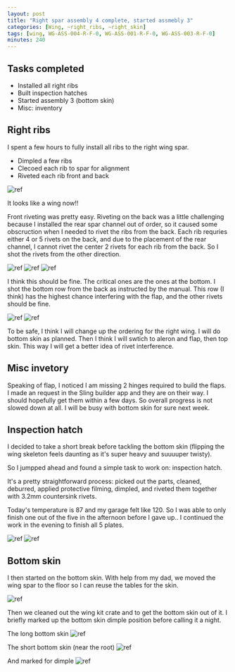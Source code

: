 ```yaml
---
layout: post
title: "Right spar assembly 4 complete, started assmebly 3"
categories: [Wing, ~right_ribs, ~right_skin]
tags: [wing, WG-ASS-004-R-F-0, WG-ASS-001-R-F-0, WG-ASS-003-R-F-0]
minutes: 240
---
```


## Tasks completed

* Installed all right ribs
* Built inspection hatches
* Started assembly 3 (bottom skin)
* Misc: inventory

## Right ribs

I spent a few hours to fully install all ribs to the right wing spar.

* Dimpled a few ribs
* Clecoed each rib to spar for alignment
* Riveted each rib front and back

![ref](/assets/img/20240604/spar_overview.jpg)

It looks like a wing now!!



Front riveting was pretty easy. Riveting on the back was a little challenging because I installed the rear spar channel out of order, so it caused some obscruction when I needed to rivet the ribs from the back. Each rib requries either 4 or 5 rivets on the back, and due to the placement of the rear channel, I cannot rivet the center 2 rivets for each rib from the back. So I shot the rivets from the other direction.

![ref](/assets/img/20240604/center_rivets.jpg)
![ref](/assets/img/20240604/side.jpg)
![ref](/assets/img/20240604/side_2.jpg)


I think this should be fine. The critical ones are the ones at the bottom. I shot the bottom row from the back as instructed by the manual. This row (I think) has the highest chance interfering with the flap, and the other rivets should be fine. 

![ref](/assets/img/20240604/bottom.jpg)
![ref](/assets/img/20240604/bottom_2.jpg)


To be safe, I think I will change up the ordering for the right wing. I will do bottom skin as planned. Then I think I will swtich to aleron and flap, then top skin. This way I will get a better idea of rivet interference. 

## Misc invetory

Speaking of flap, I noticed I am missing 2 hinges required to build the flaps. I made an request in the Sling builder app and they are on their way. I should hopefully get them within a few days. So overall progress is not slowed down at all. I will be busy with bottom skin for sure next week.

## Inspection hatch

I decided to take a short break before tackling the bottom skin (flipping the wing skeleton feels daunting as it's super heavy and suuuuper twisty). 

So I jumpped ahead and found a simple task to work on: inspection hatch. 

It's a pretty straightforward process: picked out the parts, cleaned, deburred, applied protective filming, dimpled, and riveted them together with 3.2mm countersink rivets.

Today's temperature is 87 and my garage felt like 120. So I was able to only finish one out of the five in the afternoon before I gave up.. I continued the work in the evening to finish all 5 plates.

![ref](/assets/img/20240604/hatch.jpg)
![ref](/assets/img/20240604/plate_complete.jpg)

## Bottom skin

I then started on the bottom skin. With help from my dad, we moved the wing spar to the floor so I can reuse the tables for the skin.

![ref](/assets/img/20240604/wing_spar_on_ground.jpg)

Then we cleaned out the wing kit crate and to get the bottom skin out of it. I briefly marked up the bottom skin dimple position before calling it a night.

The long bottom skin
![ref](/assets/img/20240604/bottom_skin_long.jpg)

The short bottom skin (near the root)
![ref](/assets/img/20240604/bottom_skin.jpg)

And marked for dimple
![ref](/assets/img/20240604/bottom_skin_2.jpg)





